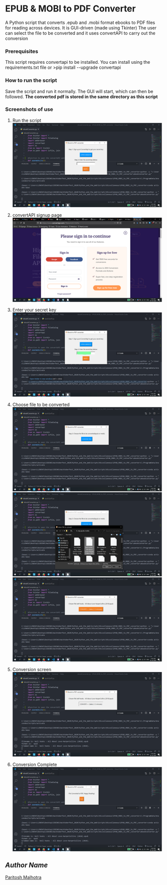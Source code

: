 # EPUB & MOBI to PDF Converter
A Python script that converts .epub and .mobi format ebooks to PDF files for reading across devices.
It is GUI-driven (made using Tkinter)
The user can select the file to be converted and it uses convertAPI to carry out the conversion

### Prerequisites
This script requires convertapi to be installed. You can install using the requirements.txt file or >pip install --upgrade convertapi

### How to run the script
Save the script and run it normally. The GUI will start, which can then be followed.
**The converted pdf is stored in the same directory as this script**

### Screenshots of use

1. Run the script
![start window](/screenshots/1.png)

2. convertAPI signup page
![signup page](/screenshots/2.png)

3. Enter your secret key
![secret key](/screenshots/3.jpg)

4. Choose file to be converted
![choose file-1](/screenshots/4.png)
![choose file-2](/screenshots/5.png)
![choose file-3](/screenshots/6.png)

5. Conversion screen
![inProgress](/screenshots/7.png)

6. Conversion Complete
![complete](/screenshots/8.png)

## *Author Name*
[Paritosh Malhotra](https://github.com/malhotra-paritosh)
